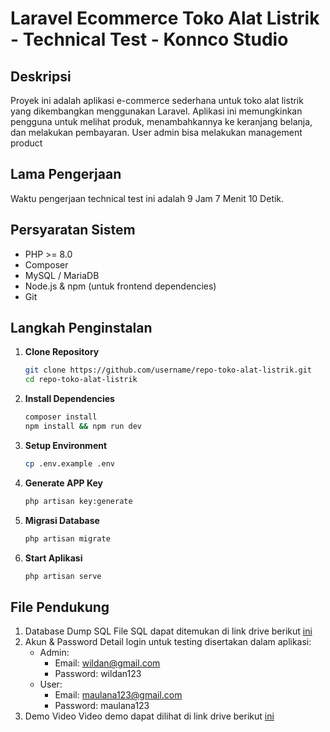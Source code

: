 # Laravel Ecommerce Toko Alat Listrik - Technical Test - Konnco Studio

## Deskripsi
Proyek ini adalah aplikasi e-commerce sederhana untuk toko alat listrik yang dikembangkan menggunakan Laravel. Aplikasi ini memungkinkan pengguna untuk melihat produk, menambahkannya ke keranjang belanja, dan melakukan pembayaran. User admin bisa melakukan management product 

## Lama Pengerjaan
Waktu pengerjaan technical test ini adalah 9 Jam 7 Menit 10 Detik.

## Persyaratan Sistem
- PHP >= 8.0
- Composer
- MySQL / MariaDB
- Node.js & npm (untuk frontend dependencies)
- Git

## Langkah Penginstalan

1. **Clone Repository**
   ```bash
   git clone https://github.com/username/repo-toko-alat-listrik.git
   cd repo-toko-alat-listrik
2. **Install Dependencies**
   ```bash
   composer install 
   npm install && npm run dev
3. **Setup Environment**
   ```bash
   cp .env.example .env
5. **Generate APP Key**
   ```bash
   php artisan key:generate
7. **Migrasi Database**
   ```bash
   php artisan migrate
9. **Start Aplikasi**
    ```bash
   php artisan serve

## File Pendukung

1. Database Dump SQL
   File SQL dapat ditemukan di link drive berikut [ini](https://drive.google.com/file/d/1dgwBPoVGozpJRtzraGtKdsN6xdbI9e-c/view?usp=sharing)
2. Akun & Password
    Detail login untuk testing disertakan dalam aplikasi:
   * Admin:
        * Email: wildan@gmail.com
        * Password: wildan123
   * User:
        * Email: maulana123@gmail.com
        * Password: maulana123
3. Demo Video
   Video demo dapat dilihat di link drive berikut [ini](https://drive.google.com/file/d/1VFzeqFv_rl0yun6oHTO5da0Y2aesHed2/view?usp=sharing)
